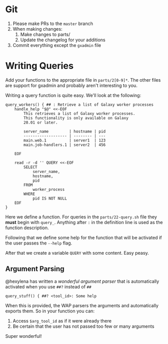 # Git

1. Please make PRs to the `master` branch
2. When making changes:
	1. Make changes to parts/
	2. Update the changelog for your additions
3. Commit everything except the `gxadmin` file

# Writing Queries

Add your functions to the appropriate file in `parts/2[0-9]*`. The other files are support for gxadmin and probably aren't interesting to you.

Writing a query function is quite easy. We'll look at the following:

```
query_workers() { ## : Retrieve a list of Galaxy worker processes
	handle_help "$@" <<-EOF
		This retrieves a list of Galaxy worker processes.
		This functionality is only available on Galaxy
		20.01 or later.

		server_name         | hostname | pid
		------------------- | -------- | ---
		main.web.1          | server1  | 123
		main.job-handlers.1 | server2  | 456

	EOF

	read -r -d '' QUERY <<-EOF
		SELECT
			server_name,
			hostname,
			pid
		FROM
			worker_process
		WHERE
			pid IS NOT NULL
	EOF
}
```

Here we define a function. For queries in the `parts/22-query.sh` file they **must** begin with `query_`. Anything after `:` in the definition line is used as the function description.

Following that we define some help for the function that will be activated if the user passes the `--help` flag.

After that we create a variable `QUERY` with some content. Easy peasy.

## Argument Parsing

@hexylena has written a *wonderful argument parser* that is automatically activated when you use `##?` instead of `##`

```
query_stuff() { ##? <tool_id>: Some help
```

When this is provided, the WAP parsers the arguments and automatically exports them. So in your function you can:

1. Access `$arg_tool_id` as if it were already there
2. Be certain that the user has not passed too few or many arguments

Super wonderful!
